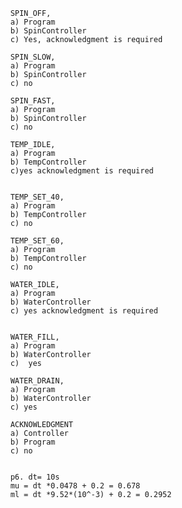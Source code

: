         SPIN_OFF,
        a) Program
        b) SpinController
        c) Yes, acknowledgment is required

        SPIN_SLOW,
        a) Program
        b) SpinController
        c) no

        SPIN_FAST,
        a) Program
        b) SpinController
        c) no

        TEMP_IDLE,
        a) Program
        b) TempController
        c)yes acknowledgment is required


        TEMP_SET_40,
        a) Program
        b) TempController
        c) no

        TEMP_SET_60,
        a) Program
        b) TempController
        c) no

        WATER_IDLE,
        a) Program
        b) WaterController
        c) yes acknowledgment is required


        WATER_FILL,
        a) Program
        b) WaterController
        c)  yes

        WATER_DRAIN,
        a) Program
        b) WaterController
        c) yes

        ACKNOWLEDGMENT
        a) Controller
        b) Program
        c) no


        p6. dt= 10s 
        mu = dt *0.0478 + 0.2 = 0.678 
        ml = dt *9.52*(10^-3) + 0.2 = 0.2952